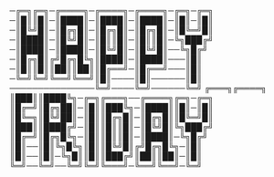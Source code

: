 ─╔═╗╔═╗─╔════╗─╔════╗─╔════╗─╔═╗─╔═╗
─║█║║█║─║████║─║████║─║████║─║█║─║█║
─║█╚╝█║─║█╔╗█║─║█╔╗█║─║█╔╗█║─║█╚═╝█║
─║████║─║█╚╝█║─║█║║█║─║█║║█║─╚╗███╔╝
─║████║─║████║─║█╚╝█║─║█╚╝█║──╚╗█╔╝
─║█╔╗█║╔╝█╔╗█╚╗║████║─║████║───║█║
─║█║║█║║██║║██║║█╔══╝─║█╔══╝───║█║
─╚═╝╚═╝╚══╝╚══╝║█║────║█║──────║█║
───────────────╚═╝────╚═╝──────╚═╝
╔═══╗╔════╗
║███║║████╚╗─╔═╗╔═══╗──╔════╗╔═╗─╔═╗
║█╔═╝║█╔╗██║─║█║║███╚╗─║████║║█║─║█║
║█╚═╗║█╚╝██║─║█║║█╔╗█║─║█╔╗█║║█╚═╝█║
║███║║████╔╝─║█║║█║║█║─║█╚╝█║╚╗███╔╝
║█╔═╝║█╔╗█╚╗─║█║║█║║█║─║████║─╚╗█╔╝
║█║──║█║╚╗█╚╗║█║║█╚╝█║╔╝█╔╗█╚╗─║█║
║█║──║█║─╚╗█║║█║║███╔╝║██║║██║─║█║
╚═╝──╚═╝──╚═╝╚═╝╚═══╝─╚══╝╚══╝─╚═╝
